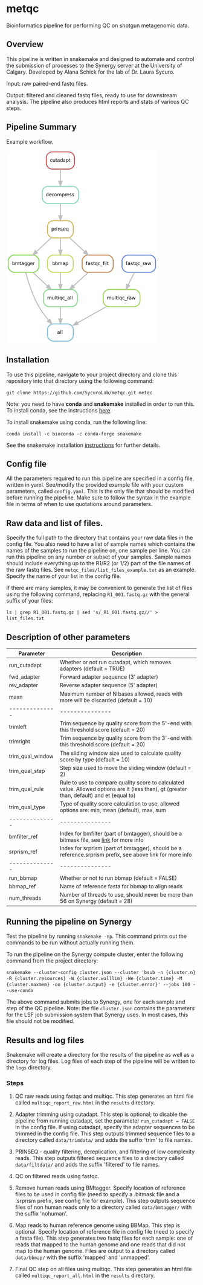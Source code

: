 # metqc

Bioinformatics pipeline for performing QC on shotgun metagenomic data.

## Overview

This pipeline is written in snakemake and designed to automate and control the submission of processes to the Synergy server at the University of Calgary. Developed by Alana Schick for the lab of Dr. Laura Sycuro. 

Input: raw paired-end fastq files.

Output: filtered and cleaned fastq files, ready to use for downstream analysis. The pipeline also produces html reports and stats of various QC steps. 

## Pipeline Summary

Example workflow.

<img src="metqc_files/metqc_rulegraph.png" width="400">

## Installation

To use this pipeline, navigate to your project directory and clone this repository into that directory using the following command:

```
git clone https://github.com/SycuroLab/metqc.git metqc
```

Note: you need to have **conda** and **snakemake** installed in order to run this. To install conda, see the instructions [here](https://github.com/ucvm/synergy/wiki). 

To install snakemake using conda, run the following line:

```
conda install -c bioconda -c conda-forge snakemake
```

See the snakemake installation [instructions](https://snakemake.readthedocs.io/en/stable/getting_started/installation.html) for further details.

## Config file

All the parameters required to run this pipeline are specified in a config file, written in yaml. See/modify the provided example file with your custom parameters, called `config.yaml`. This is the only file that should be modified before running the pipeline. Make sure to follow the syntax in the example file in terms of when to use quotations around parameters.

## Raw data and list of files.

Specify the full path to the directory that contains your raw data files in the config file. You also need to have a list of sample names which contains the names of the samples to run the pipeline on, one sample per line. You can run this pipeline on any number or subset of your samples. Sample names should include everything up to the R1/R2 (or 1/2) part of the file names of the raw fastq files. See `metqc_files/list_files_example.txt` as an example. Specify the name of your list in the config file.

If there are many samples, it may be convenient to generate the list of files using the following command, replacing `R1_001.fastq.gz` with the general suffix of your files:

```
ls | grep R1_001.fastq.gz | sed 's/_R1_001.fastq.gz//' > list_files.txt
```

## Description of other parameters
| Parameter | Description |
| -------------- | --------------- |
| run_cutadapt | Whether or not run cutadapt, which removes adapters (default = TRUE) |
| fwd_adapter | Forward adapter sequence (3' adapter) |
| rev_adapter | Reverse adapter sequence (5' adapter) |
| maxn | Maximum number of N bases allowed, reads with more will be discarded (default = 10) |
| -------------- | --------------- |
| trimleft | Trim sequence by quality score from the 5'-end with this threshold score (default = 20) |
| trimright | Trim sequence by quality score from the 3'-end with this threshold score (default = 20) |
| trim_qual_window | The sliding window size used to calculate quality score by type (default = 10) |
| trim_qual_step | Step size used to move the sliding window (default = 2) | 
| trim_qual_rule | Rule to use to compare quality score to calculated value. Allowed options are lt (less than), gt (greater than, default) and et (equal to) | 
| trim_qual_type | Type of quality score calculation to use, allowed options are: min, mean (default), max, sum |
| -------------- | --------------- |
| bmfilter_ref | Index for bmfilter (part of bmtagger), should be a bitmask file, see [link](https://www.westgrid.ca/support/software/bmtagger) for more info |
| srprism_ref | Index for srprism (part of bmtagger), should be a reference.srprism prefix, see above link for more info |
| -------------- | --------------- |
| run_bbmap | Whether or not to run bbmap (default = FALSE) |
| bbmap_ref | Name of reference fasta for bbmap to align reads |
| num_threads | Number of threads to use, should never be more than 56 on Synergy (default = 28) |

## Running the pipeline on Synergy

Test the pipeline by running `snakemake -np`. This command prints out the commands to be run without actually running them. 

To run the pipeline on the Synergy compute cluster, enter the following command from the project directory:

```
snakemake --cluster-config cluster.json --cluster 'bsub -n {cluster.n} -R {cluster.resources} -W {cluster.walllim} -We {cluster.time} -M {cluster.maxmem} -oo {cluster.output} -e {cluster.error}' --jobs 100 --use-conda
```
The above command submits jobs to Synergy, one for each sample and step of the QC pipeline. Note: the file `cluster.json` contains the parameters for the LSF job submission system that Synergy uses. In most cases, this file should not be modified.

## Results and log files

Snakemake will create a directory for the results of the pipeline as well as a directory for log files. Log files of each step of the pipeline will be written to the `logs` directory.

### Steps

1) QC raw reads using fastqc and multiqc. This step generates an html file called `multiqc_report_raw.html` in the `results` directory.

2) Adapter trimming using cutadapt. This step is optional; to disable the pipeline from running cutadapt, set the parameter `run_cutadapt = FALSE` in the config file. If using cutadapt, specify the adapter sequences to be trimmed in the config file. This step outputs trimmed sequence files to a directory called `data/trimdata/` and adds the suffix 'trim' to file names.

3) PRINSEQ - quality filtering, dereplication, and filtering of low complexity reads. This step outputs filtered sequence files to a directory called `data/filtdata/` and adds the suffix 'filtered' to file names.

4) QC on filtered reads using fastqc.

5) Remove human reads using BMtagger. Specify location of reference files to be used in config file (need to specify a .bitmask file and a .srprism prefix, see config file for example). This step outputs sequence files of non human reads only to a directory called `data/bmtagger/` with the suffix 'nohuman'. 

6) Map reads to human reference genome using BBMap. This step is optional. Specify location of reference file in config file (need to specify a fasta file). This step generates two fastq files for each sample: one of reads that mapped to the human genome and one reads that did not map to the human genome. Files are output to a directory called `data/bbmap/` with the suffix 'mapped' and 'unmapped'. 

7) Final QC step on all files using multiqc. This step generates an html file called `multiqc_report_all.html` in the `results` directory. 


